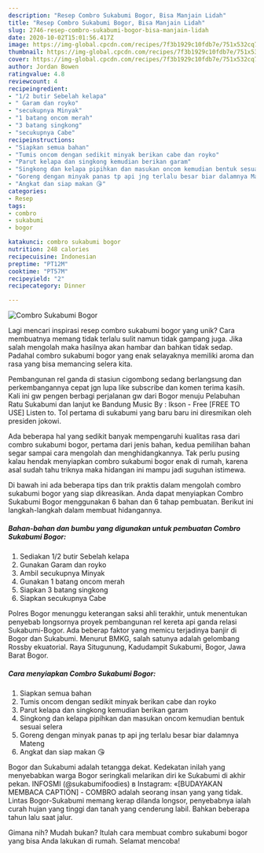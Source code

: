 ```yaml
---
description: "Resep Combro Sukabumi Bogor, Bisa Manjain Lidah"
title: "Resep Combro Sukabumi Bogor, Bisa Manjain Lidah"
slug: 2746-resep-combro-sukabumi-bogor-bisa-manjain-lidah
date: 2020-10-02T15:01:56.417Z
image: https://img-global.cpcdn.com/recipes/7f3b1929c10fdb7e/751x532cq70/combro-sukabumi-bogor-foto-resep-utama.jpg
thumbnail: https://img-global.cpcdn.com/recipes/7f3b1929c10fdb7e/751x532cq70/combro-sukabumi-bogor-foto-resep-utama.jpg
cover: https://img-global.cpcdn.com/recipes/7f3b1929c10fdb7e/751x532cq70/combro-sukabumi-bogor-foto-resep-utama.jpg
author: Jordan Bowen
ratingvalue: 4.8
reviewcount: 4
recipeingredient:
- "1/2 butir Sebelah kelapa"
- " Garam dan royko"
- "secukupnya Minyak"
- "1 batang oncom merah"
- "3 batang singkong"
- "secukupnya Cabe"
recipeinstructions:
- "Siapkan semua bahan"
- "Tumis oncom dengan sedikit minyak berikan cabe dan royko"
- "Parut kelapa dan singkong kemudian berikan garam"
- "Singkong dan kelapa pipihkan dan masukan oncom kemudian bentuk sesuai selera"
- "Goreng dengan minyak panas tp api jng terlalu besar biar dalamnya Mateng"
- "Angkat dan siap makan 😘"
categories:
- Resep
tags:
- combro
- sukabumi
- bogor

katakunci: combro sukabumi bogor 
nutrition: 248 calories
recipecuisine: Indonesian
preptime: "PT12M"
cooktime: "PT57M"
recipeyield: "2"
recipecategory: Dinner

---
```



![Combro Sukabumi Bogor](https://img-global.cpcdn.com/recipes/7f3b1929c10fdb7e/751x532cq70/combro-sukabumi-bogor-foto-resep-utama.jpg)

Lagi mencari inspirasi resep combro sukabumi bogor yang unik? Cara membuatnya memang tidak terlalu sulit namun tidak gampang juga. Jika salah mengolah maka hasilnya akan hambar dan bahkan tidak sedap. Padahal combro sukabumi bogor yang enak selayaknya memiliki aroma dan rasa yang bisa memancing selera kita.

Pembangunan rel ganda di stasiun cigombong sedang berlangsung dan perkembangannya cepat jgn lupa like subscribe dan komen terima kasih. Kali ini gw pengen berbagi perjalanan gw dari Bogor menuju Pelabuhan Ratu Sukabumi dan lanjut ke Bandung Music By : Ikson - Free [FREE TO USE] Listen to. Tol pertama di sukabumi yang baru baru ini diresmikan oleh presiden jokowi.

Ada beberapa hal yang sedikit banyak mempengaruhi kualitas rasa dari combro sukabumi bogor, pertama dari jenis bahan, kedua pemilihan bahan segar sampai cara mengolah dan menghidangkannya. Tak perlu pusing kalau hendak menyiapkan combro sukabumi bogor enak di rumah, karena asal sudah tahu triknya maka hidangan ini mampu jadi suguhan istimewa.


Di bawah ini ada beberapa tips dan trik praktis dalam mengolah combro sukabumi bogor yang siap dikreasikan. Anda dapat menyiapkan Combro Sukabumi Bogor menggunakan 6 bahan dan 6 tahap pembuatan. Berikut ini langkah-langkah dalam membuat hidangannya.

<!--inarticleads1-->

##### Bahan-bahan dan bumbu yang digunakan untuk pembuatan Combro Sukabumi Bogor:

1. Sediakan 1/2 butir Sebelah kelapa
1. Gunakan  Garam dan royko
1. Ambil secukupnya Minyak
1. Gunakan 1 batang oncom merah
1. Siapkan 3 batang singkong
1. Siapkan secukupnya Cabe


Polres Bogor menunggu keterangan saksi ahli terakhir, untuk menentukan penyebab longsornya proyek pembangunan rel kereta api ganda relasi Sukabumi-Bogor. Ada beberap faktor yang memicu terjadinya banjir di Bogor dan Sukabumi. Menurut BMKG, salah satunya adalah gelombang Rossby ekuatorial. Raya Situgunung, Kadudampit Sukabumi, Bogor, Jawa Barat Bogor. 

<!--inarticleads2-->

##### Cara menyiapkan Combro Sukabumi Bogor:

1. Siapkan semua bahan
1. Tumis oncom dengan sedikit minyak berikan cabe dan royko
1. Parut kelapa dan singkong kemudian berikan garam
1. Singkong dan kelapa pipihkan dan masukan oncom kemudian bentuk sesuai selera
1. Goreng dengan minyak panas tp api jng terlalu besar biar dalamnya Mateng
1. Angkat dan siap makan 😘


Bogor dan Sukabumi adalah tetangga dekat. Kedekatan inilah yang menyebabkan warga Bogor seringkali melarikan diri ke Sukabumi di akhir pekan. INFOSMI (@sukabumifoodies) в Instagram: «[BUDAYAKAN MEMBACA CAPTION] - COMBRO adalah seorang insan yang yang tidak. Lintas Bogor-Sukabumi memang kerap dilanda longsor, penyebabnya ialah curah hujan yang tinggi dan tanah yang cenderung labil. Bahkan beberapa tahun lalu saat jalur. 

Gimana nih? Mudah bukan? Itulah cara membuat combro sukabumi bogor yang bisa Anda lakukan di rumah. Selamat mencoba!
